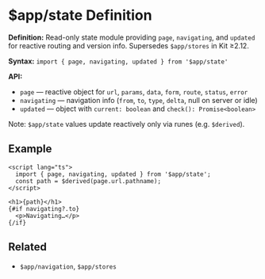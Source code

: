 # $app/state Definition

**Definition:** Read-only state module providing `page`, `navigating`,
and `updated` for reactive routing and version info. Supersedes
`$app/stores` in Kit ≥2.12.

**Syntax:** `import { page, navigating, updated } from '$app/state'`

**API:**

- `page` — reactive object for `url`, `params`, `data`, `form`,
  `route`, `status`, `error`
- `navigating` — navigation info (`from`, `to`, `type`, `delta`, null
  on server or idle)
- `updated` — object with `current: boolean` and
  `check(): Promise<boolean>`

Note: `$app/state` values update reactively only via runes (e.g.
`$derived`).

## Example

```svelte
<script lang="ts">
  import { page, navigating, updated } from '$app/state';
  const path = $derived(page.url.pathname);
</script>

<h1>{path}</h1>
{#if navigating?.to}
  <p>Navigating…</p>
{/if}
```

## Related

- `$app/navigation`, `$app/stores`

